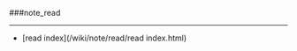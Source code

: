###note_read

------

<div id=archive_catalogy>
<ul>
<li>[read index](/wiki/note/read/read index.html)</li> 
</ul>
</div>

